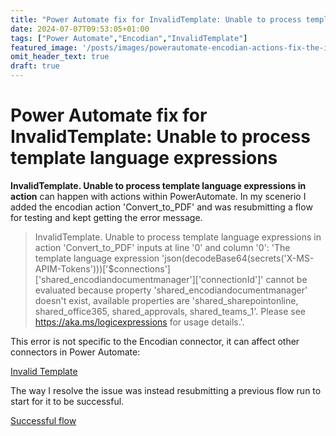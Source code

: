 ```yaml
---
title: "Power Automate fix for InvalidTemplate: Unable to process template language expressions"
date: 2024-07-07T09:53:05+01:00
tags: ["Power Automate","Encodian","InvalidTemplate"]
featured_image: '/posts/images/powerautomate-encodian-actions-fix-the-invalidtemplate-unable-to-process-template-language-expressions-in-action/InvalidTemplate.png'
omit_header_text: true
draft: true
---
```


# Power Automate fix for InvalidTemplate: Unable to process template language expressions

**InvalidTemplate. Unable to process template language expressions in action** can happen with actions within PowerAutomate. In my scenerio I added the encodian action 'Convert_to_PDF' and was resubmitting a flow for testing and kept getting the error message.

> InvalidTemplate. Unable to process template language expressions in action 'Convert_to_PDF' inputs at line '0' and column '0': 'The template language expression 'json(decodeBase64(secrets('X-MS-APIM-Tokens')))['$connections']['shared_encodiandocumentmanager']['connectionId']' cannot be evaluated because property 'shared_encodiandocumentmanager' doesn't exist, available properties are 'shared_sharepointonline, shared_office365, shared_approvals, shared_teams_1'. Please see https://aka.ms/logicexpressions for usage details.'.

This error is not specific to the Encodian connector, it can affect other connectors in Power Automate:

[Invalid Template](../images/images/powerautomate-encodian-actions-fix-the-invalidtemplate-unable-to-process-template-language-expressions-in-action/InvalidTemplate.png)

The way I resolve the issue was instead resubmitting a previous flow run to start for it to be successful.

[Successful flow](../images/images/powerautomate-encodian-actions-fix-the-invalidtemplate-unable-to-process-template-language-expressions-in-action/SuccessfulAction.png.png)